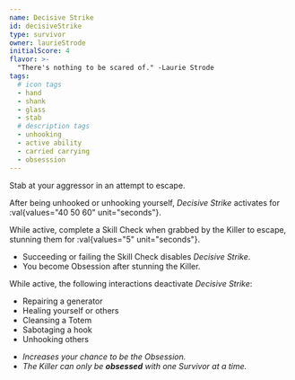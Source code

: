 ```yaml
---
name: Decisive Strike
id: decisiveStrike
type: survivor
owner: laurieStrode
initialScore: 4
flavor: >-
  "There's nothing to be scared of." -Laurie Strode
tags:
  # icon tags
  - hand
  - shank
  - glass
  - stab
  # description tags
  - unhooking
  - active ability
  - carried carrying
  - obsesssion
---
```


Stab at your aggressor in an attempt to escape.

After being unhooked or unhooking yourself, _Decisive Strike_ activates for :val{values="40 50 60" unit="seconds"}.

While active, complete a Skill Check when grabbed by the Killer to escape, stunning them for :val{values="5" unit="seconds"}.

- Succeeding or failing the Skill Check disables _Decisive Strike_.
- You become Obsession after stunning the Killer.

While active, the following interactions deactivate _Decisive Strike_:

- Repairing a generator
- Healing yourself or others
- Cleansing a Totem
- Sabotaging a hook
- Unhooking others

* _Increases your chance to be the Obsession._
* _The Killer can only be **obsessed** with one Survivor at a time._
